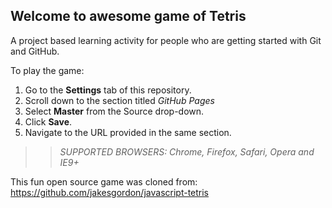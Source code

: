 
## Welcome to awesome game of Tetris

A project based learning activity for people who are getting started with Git and GitHub.

To play the game:
1. Go to the **Settings** tab of this repository.
2. Scroll down to the section titled _GitHub Pages_
3. Select **Master** from the Source drop-down.
4. Click **Save**.
5. Navigate to the URL provided in the same section.

>> _*SUPPORTED BROWSERS*: Chrome, Firefox, Safari, Opera and IE9+_

This fun open source game was cloned from: https://github.com/jakesgordon/javascript-tetris
